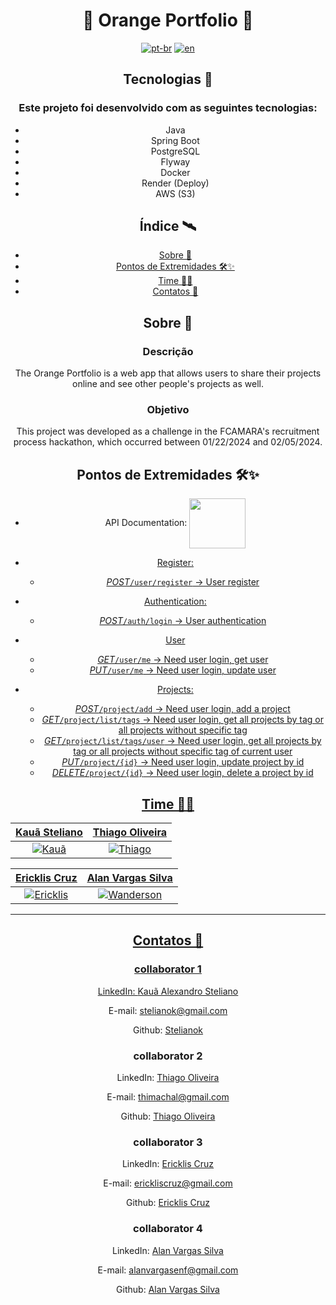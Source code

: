 <h1 align="center">🧡 Orange Portfolio 🧡 </h1>

<p1 align="center">

[![pt-br](https://img.shields.io/badge/lang-pt--br-green.svg)](https://github.com/fcmara-hackathon-squad-08/orange-portfolio-backend/blob/feature/readme/README.pt-br.md)
[![en](https://img.shields.io/badge/lang-en-red.svg)](https://github.com/fcmara-hackathon-squad-08/orange-portfolio-backend/blob/feature/readme/README.md)

</p>

## Tecnologias 🚀

### Este projeto foi desenvolvido com as seguintes tecnologias:

- Java
- Spring Boot
- PostgreSQL
- Flyway
- Docker
- Render (Deploy)
- AWS (S3)

## Índice 🛰

- [Sobre 📖](#sobre-)
- [Pontos de Extremidades 🛠✨](#pontosdeextremidades-)
- [Time 👨‍💻](#time-)
- [Contatos 💼](#contatos-)

## Sobre 📖

### Descrição

The Orange Portfolio is a web app that allows users to share their projects online and see other people's projects as well.

### Objetivo

This project was developed as a challenge in the FCAMARA's recruitment process hackathon, which occurred between 01/22/2024 and 02/05/2024.  

## Pontos de Extremidades 🛠✨
- API Documentation:
<a href="https://sq8-orange-fcamra.onrender.com/swagger-ui/index.html" rel="noopener noreferrer" target="_blank"> <img align="center" src="https://github.com/Thimachal/api-front-angular/assets/63027260/6324d49d-e87c-425a-ae3a-106514a79d2f" height="80" width="90"/>
- Register:
  
  - *POST*```/user/register``` -> User register
- Authentication:
  
    - *POST*```/auth/login``` -> User authentication

- User
  - *GET*```/user/me``` -> Need user login, get user   
  - *PUT*```/user/me``` -> Need user login, update user
    
- Projects:
  - *POST*```/project/add``` -> Need user login, add a project
  - *GET*```/project/list/tags``` -> Need user login, get all projects by tag or all projects without specific tag
  - *GET*```/project/list/tags/user``` -> Need user login, get all projects by tag or all projects without specific tag of current user
  - *PUT*```/project/{id}``` -> Need user login, update project by id
  - *DELETE*```/project/{id}``` -> Need user login, delete a project by id

## Time 👨‍💻

| <a href="https://github.com/stelianok" target="_blank">**Kauã Steliano**</a> | <a href="https://github.com/stelianok" target="_blank">**Thiago Oliveira**</a>
| :---: |:---:|
| [![Kauã](https://github.com/stelianok.png)](https://github.com/stelianok)   | [![Thiago](https://github.com/Thimachal.png)](https://github.com/Thimachal)

| <a href="https://github.com/EricklisCruz" target="_blank">**Ericklis Cruz**</a> | <a href="https://github.com/alanvargas04" target="_blank">**Alan Vargas Silva**</a>
| :---: |:---:|
| [![Ericklis](https://github.com/EricklisCruz.png)](https://github.com/EricklisCruz) |[![Wanderson](https://github.com/alanvargas04.png)](https://github.com/alanvargas04)

---

## Contatos 💼

### collaborator 1

LinkedIn: [Kauã Alexandro Steliano](https://www.linkedin.com/in/kauã-steliano-107620181/)

E-mail: stelianok@gmail.com

Github: [Stelianok](https://github.com/stelianok)

### collaborator 2

LinkedIn: [Thiago Oliveira](https://www.linkedin.com/in/thiago-oliveira-tmo/)

E-mail: thimachal@gmail.com

Github: [Thiago Oliveira](https://github.com/Thimachal)

### collaborator 3

LinkedIn: [Ericklis Cruz](https://www.linkedin.com/in/ericklis-cruz/)

E-mail: erickliscruz@gmail.com

Github: [Ericklis Cruz](erickliscruz@gmail.com)

### collaborator 4

LinkedIn: [Alan Vargas Silva](https://www.linkedin.com/in/alan-vargas-37b09b297/)

E-mail: alanvargasenf@gmail.com

Github: [Alan Vargas Silva](https://github.com/alanvargas04)

